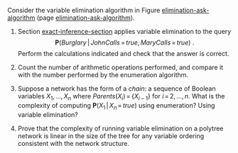 

Consider the variable elimination algorithm in
Figure <a class="insideBookFigRef" target="_blank" href="https://aimacode.github.io/aima-exercises/figures/elimination-ask-algorithm.png">elimination-ask-algorithm</a> (page <a class="pageRef" title="" href="#">elimination-ask-algorithm</a>).<br>

1.  Section <a class="sectionRef" title="" href="#">exact-inference-section</a> applies variable
    elimination to the query
    $${\textbf{P}}({Burglary}{{\,|\,}}{JohnCalls}{{\,=\,}}{true},{MaryCalls}{{\,=\,}}{true})\ .$$
    Perform the calculations indicated and check that the answer
    is correct.<br>

2.  Count the number of arithmetic operations performed, and compare it
    with the number performed by the enumeration algorithm.<br>

3.  Suppose a network has the form of a <i>chain</i>: a sequence
    of Boolean variables $X_1,\ldots, X_n$ where
    ${Parents}(X_i){{\,=\,}}\{X_{i-1}\}$ for $i{{\,=\,}}2,\ldots,n$.
    What is the complexity of computing
    ${\textbf{P}}(X_1{{\,|\,}}X_n{{\,=\,}}{true})$ using
    enumeration? Using variable elimination?<br>

4.  Prove that the complexity of running variable elimination on a
    polytree network is linear in the size of the tree for any variable
    ordering consistent with the network structure.<br>
